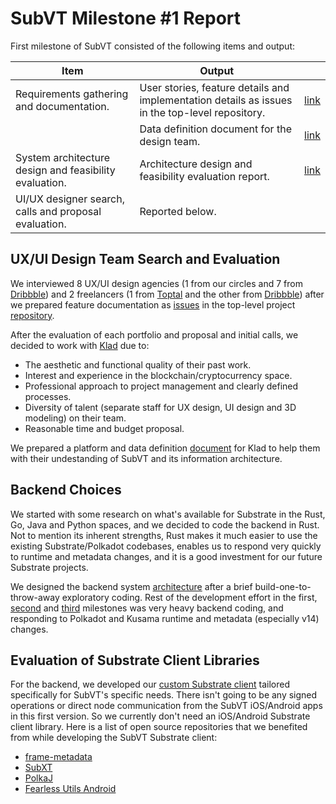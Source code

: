 # SubVT Milestone #1 Report

First milestone of SubVT consisted of the following items and output:

| Item                                                   | Output                                                                                          |                                                                                                          |
|--------------------------------------------------------|-------------------------------------------------------------------------------------------------|----------------------------------------------------------------------------------------------------------|
| Requirements gathering and documentation.              | User stories, feature details and implementation details as issues in the top-level repository. | [link](https://github.com/helikon-labs/subvt/issues?q=is%3Aopen+is%3Aissue+label%3Afeature)              |
|                                                        | Data definition document for the design team.                                                   | [link](https://docs.google.com/document/d/1gVGHBSqji-XJc6luvLDm3ilq08LMVb2hhC3EqZ5jr5Q/edit?usp=sharing) |
| System architecture design and feasibility evaluation. | Architecture design and feasibility evaluation report.                                          | [link](../software/01-subvt_system_architecture.md)                                                      |
| UI/UX designer search, calls and proposal evaluation.  | Reported below.                                                                                 |                                                                                                          |

## UX/UI Design Team Search and Evaluation

We interviewed 8 UX/UI design agencies (1 from our circles and 7 from [Dribbble](https://dribbble.com)) and 2 freelancers (1 from [Toptal](https://toptal.com) and the other from [Dribbble](https://dribbble.com)) after we prepared feature documentation as [issues](https://github.com/helikon-labs/subvt/issues?q=is%3Aopen+is%3Aissue+label%3Afeature) in the top-level project [repository](https://github.com/helikon-labs/subvt).

After the evaluation of each portfolio and proposal and initial calls, we decided to work with [Klad](https://www.klad.design/) due to:
- The aesthetic and functional quality of their past work.
- Interest and experience in the blockchain/cryptocurrency space.
- Professional approach to project management and clearly defined processes.
- Diversity of talent (separate staff for UX design, UI design and 3D modeling) on their team.
- Reasonable time and budget proposal.

We prepared a platform and data definition [document](https://docs.google.com/document/d/1gVGHBSqji-XJc6luvLDm3ilq08LMVb2hhC3EqZ5jr5Q/edit?usp=sharing) for Klad to help them with their undestanding of SubVT and its information architecture.

## Backend Choices

We started with some research on what's available for Substrate in the Rust, Go, Java and Python spaces, and we decided to code the backend in Rust. Not to mention its inherent strengths, Rust makes it much easier to use the existing Substrate/Polkadot codebases, enables us to respond very quickly to runtime and metadata changes, and it is a good investment for our future Substrate projects.

We designed the backend system [architecture](../software/01-subvt_system_architecture.md) after a brief build-one-to-throw-away exploratory coding. Rest of the development effort in the first, [second](./02-milestone_02_report.md) and [third](./03-milestone_03_report.md) milestones was very heavy backend coding, and responding to Polkadot and Kusama runtime and metadata (especially v14) changes.

## Evaluation of Substrate Client Libraries

For the backend, we developed our [custom Substrate client](https://github.com/helikon-labs/subvt-backend/tree/main/subvt-substrate-client) tailored specifically for SubVT's specific needs. There isn't going to be any signed operations or direct node communication from the SubVT iOS/Android apps in this first version. So we currently don't need an iOS/Android Substrate client library. Here is a list of open source repositories that we benefited from while developing the SubVT Substrate client:

- [frame-metadata](https://github.com/paritytech/frame-metadata)
- [SubXT](https://github.com/paritytech/subxt)
- [PolkaJ](https://github.com/emeraldpay/polkaj)
- [Fearless Utils Android](https://github.com/soramitsu/fearless-utils-Android)
